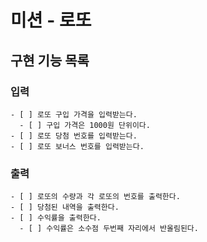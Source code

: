 # 미션 - 로또

## 구현 기능 목록
### 입력
```
- [ ] 로또 구입 가격을 입력받는다.
  - [ ] 구입 가격은 1000원 단위이다.
- [ ] 로또 당첨 번호를 입력받는다.
- [ ] 로또 보너스 번호를 입력받는다.
```

### 출력
```
- [ ] 로또의 수량과 각 로또의 번호를 출력한다.
- [ ] 당첨된 내역을 출력한다.
- [ ] 수익률을 출력한다.
  - [ ] 수익률은 소수점 두번째 자리에서 반올림된다.
```
